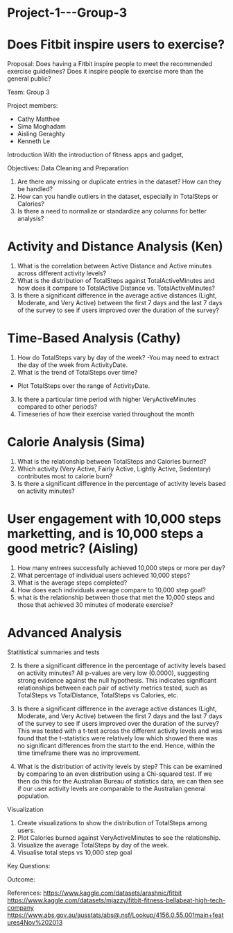 # Project-1---Group-3
# Does Fitbit inspire users to exercise? 
Proposal: Does having a Fitbit inspire people to meet the recommended exercise guidelines? Does it inspire people to exercise more than the general public? 

Team: Group 3

Project members:
- Cathy Matthee
- Sima Moghadam
- Aisling Geraghty
- Kenneth Le

Introduction
With the introduction of fitness apps and gadget, 


Objectives:
Data Cleaning and Preparation
1. Are there any missing or duplicate entries in the dataset? How can they be handled?
2. How can you handle outliers in the dataset, especially in TotalSteps or Calories?
3. Is there a need to normalize or standardize any columns for better analysis?

# Activity and Distance Analysis (Ken)
1. What is the correlation between Active Distance and Active minutes across different activity levels?
2. What is the distribution of TotalSteps against TotalActiveMinutes and how does it compare to TotalActive Distance vs. TotalActiveMinutes?
3. Is there a significant difference in the average active distances (Light, Moderate, and Very Active) between the first 7 days and the last 7 days of the survey to see if users improved over the duration of the survey?


# Time-Based Analysis (Cathy)
1. How do TotalSteps vary by day of the week?
   -You may need to extract the day of the week from ActivityDate.
2. What is the trend of TotalSteps over time?
  - Plot TotalSteps over the range of ActivityDate.
3. Is there a particular time period with higher VeryActiveMinutes compared to other periods?
4. Timeseries of how their exercise varied throughout the month


# Calorie Analysis (Sima)
1. What is the relationship between TotalSteps and Calories burned?
2. Which activity (Very Active, Fairly Active, Lightly Active, Sedentary) contributes most to calorie burn?
3. Is there a significant difference in the percentage of activity levels based on activity minutes?


# User engagement with 10,000 steps marketting, and is 10,000 steps a good metric? (Aisling)
1. How many entrees successfully achieved 10,000 steps or more per day?
2. What percentage of individual users achieved 10,000 steps?
3. What is the average steps completed?
4. How does each individuals average compare to 10,000 step goal?
5. what is the relationship between those that met the 10,000 steps and those that achieved 30 minutes of moderate exercise?

# Advanced Analysis
Statitistical summaries and tests

2. Is there a significant difference in the percentage of activity levels based on activity minutes?
All p-values are very low (0.0000), suggesting strong evidence against the null hypothesis.
This indicates significant relationships between each pair of activity metrics tested, such as TotalSteps vs TotalDistance, TotalSteps vs Calories, etc.

3. Is there a significant difference in the average active distances (Light, Moderate, and Very Active) between the first 7 days and the last 7 days of the survey to see if users improved over the duration of the survey?
This was tested with a t-test across the different activity levels and was found that the t-statistics were relatively low which showed there was no significant differences from the start to the end. Hence, within the time timeframe there was no improvement.

4. What is the distribution of activity levels by step?
This can be examined by comparing to an even distribution using a Chi-squared test. If we then do this for the Australian Bureau of statistics data, we can then see if our user activity levels are comparable to the Australian general population. 


Visualization
1. Create visualizations to show the distribution of TotalSteps among users.
2. Plot Calories burned against VeryActiveMinutes to see the relationship.
3. Visualize the average TotalSteps by day of the week.
4. Visualise total steps vs 10,000 step goal 

Key Questions:


Outcome:


References:
https://www.kaggle.com/datasets/arashnic/fitbit
https://www.kaggle.com/datasets/mjazzy/fitbit-fitness-bellabeat-high-tech-company
https://www.abs.gov.au/ausstats/abs@.nsf/Lookup/4156.0.55.001main+features4Nov%202013



